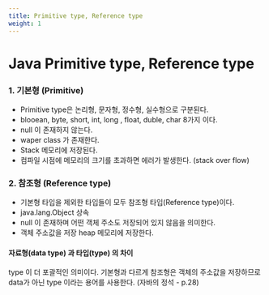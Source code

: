 ```yaml
---
title: Primitive type, Reference type 
weight: 1
---
```


# Java Primitive type, Reference type 


### 1. 기본형 (Primitive)

- Primitive type은 논리형, 문자형, 정수형, 실수형으로 구분된다.
- blooean, byte, short, int, long , float, duble, char 8가지 이다.
- null 이 존재하지 않는다.
- waper class 가 존재한다.
- Stack 메모리에 저장된다.
- 컴파일 시점에 메모리의 크기를 초과하면 에러가 발생한다. (stack over flow)


### 2. 참조형 (Reference type)

- 기본형 타입을 제외한 타입들이 모두 참조형 타입(Reference type)이다.
- java.lang.Object 상속
- null 이 존재하며 어떤 객체 주소도 저장되어 있지 않음을 의미한다.
- 객체 주소값을 저장 heap 메모리에 저장한다.
 
 
 #### 자료형(data type) 과 타입(type) 의 차이

 type 이 더 포괄적인 의미이다. 기본형과 다르게 참조형은 객체의 주소값을 저장하므로 data가 아닌 type 이라는 용어를 사용한다.
 (자바의 정석 - p.28)
